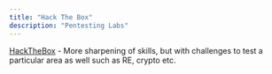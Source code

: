 ```yaml
---
title: "Hack The Box"
description: "Pentesting Labs"
---
```



[HackTheBox](https://www.hackthebox.eu/) - More sharpening of skills, but with challenges to test a particular area as well such as RE, crypto etc.
